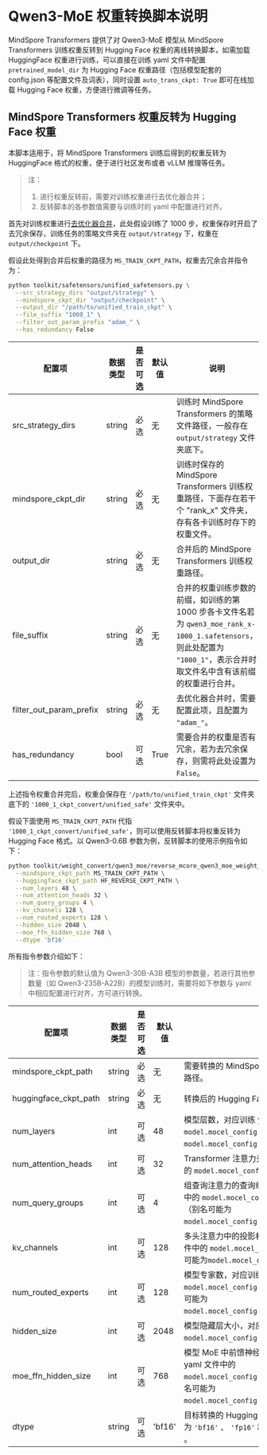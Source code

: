 # Qwen3-MoE 权重转换脚本说明

MindSpore Transformers 提供了对 Qwen3-MoE 模型从 MindSpore Transformers 训练权重反转到 Hugging Face 权重的离线转换脚本，如需加载 HuggingFace 权重进行训练，可以直接在训练 yaml 文件中配置 `pretrained_model_dir` 为 Hugging Face 权重路径（包括模型配套的 config.json 等配置文件及词表），同时设置 `auto_trans_ckpt: True` 即可在线加载 Hugging Face 权重，方便进行微调等任务。

## MindSpore Transformers 权重反转为 Hugging Face 权重

本脚本适用于，将 MindSpore Transformers 训练后得到的权重反转为 HuggingFace 格式的权重，便于进行社区发布或者 vLLM 推理等任务。

> 注：
> 1. 进行权重反转前，需要对训练权重进行去优化器合并；
> 2. 反转脚本的各参数值需要与训练时的 yaml 中配置进行对齐。

首先对训练权重进行[去优化器合并](https://www.mindspore.cn/mindformers/docs/zh-CN/master/feature/safetensors.html#%E6%9D%83%E9%87%8D%E5%88%87%E5%88%86%E4%B8%8E%E5%90%88%E5%B9%B6)，此处假设训练了 1000 步，权重保存时开启了去冗余保存，训练任务的策略文件夹在 `output/strategy` 下，权重在 `output/checkpoint` 下。

假设此处得到合并后权重的路径为 `MS_TRAIN_CKPT_PATH`，权重去冗余合并指令为：

```bash
python toolkit/safetensors/unified_safetensors.py \
  --src_strategy_dirs "output/strategy" \
  --mindspore_ckpt_dir "output/checkpoint" \
  --output_dir "/path/to/unified_train_ckpt" \
  --file_suffix "1000_1" \
  --filter_out_param_prefix "adam_" \
  --has_redundancy False
```

| 配置项                     | 数据类型   | 是否可选 | 默认值   | 说明                                                                                                               |
|-------------------------|--------|------|-------|------------------------------------------------------------------------------------------------------------------|
| src_strategy_dirs       | string | 必选   | 无     | 训练时 MindSpore Transformers 的策略文件路径，一般存在 `output/strategy` 文件夹底下。                                                 |
| mindspore_ckpt_dir      | string | 必选   | 无     | 训练时保存的 MindSpore Transformers 训练权重路径，下面存在若干个 "rank_x" 文件夹，存有各卡训练时存下的权重文件。                                        |
| output_dir              | string | 必选   | 无     | 合并后的 MindSpore Transformers 训练权重路径。                                                                              |
| file_suffix             | string | 必选   | 无     | 合并的权重训练步数的前缀，如训练的第 1000 步各卡文件名若为 `qwen3_moe_rank_x-1000_1.safetensors`，则此处配置为 `"1000_1"`，表示合并时取文件名中含有该前缀的权重进行合并。 |
| filter_out_param_prefix | string | 必选   | 无     | 去优化器合并时，需要配置此项，且配置为 `"adam_"`。                                                                                   |
| has_redundancy          | bool   | 可选   | True  | 需要合并的权重是否有冗余，若为去冗余保存，则需将此处设置为 `False`。                                                                           |

上述指令权重合并完后，权重会保存在 `'/path/to/unified_train_ckpt'` 文件夹底下的 `'1000_1_ckpt_convert/unified_safe'` 文件夹中。

假设下面使用 `MS_TRAIN_CKPT_PATH` 代指 `'1000_1_ckpt_convert/unified_safe'`，则可以使用反转脚本将权重反转为 Hugging Face 格式。以 Qwen3-0.6B 参数为例，反转脚本的使用示例指令如下：

```bash
python toolkit/weight_convert/qwen3_moe/reverse_mcore_qwen3_moe_weight_to_hf.py \
  --mindspore_ckpt_path MS_TRAIN_CKPT_PATH \
  --huggingface_ckpt_path HF_REVERSE_CKPT_PATH \
  --num_layers 48 \
  --num_attention_heads 32 \
  --num_query_groups 4 \
  --kv_channels 128 \
  --num_routed_experts 128 \
  --hidden_size 2048 \
  --moe_ffn_hidden_size 768 \
  --dtype 'bf16'
```

所有指令参数介绍如下：

> 注：指令参数的默认值为 Qwen3-30B-A3B 模型的参数量，若进行其他参数量（如 Qwen3-235B-A22B）的模型训练时，需要将如下参数与 yaml 中相应配置进行对齐，方可进行转换。

| 配置项                   | 数据类型   | 是否可选 | 默认值    | 说明                                                                                                                           |
|-----------------------|--------|------|--------|------------------------------------------------------------------------------------------------------------------------------|
| mindspore_ckpt_path   | string | 必选   | 无      | 需要转换的 MindSpore Transformers 训练权重路径。                                                                                         |
| huggingface_ckpt_path | string | 必选   | 无      | 转换后的 Hugging Face 权重的目标路径。                                                                                                   |
| num_layers            | int    | 可选   | 48     | 模型层数，对应训练 yaml 文件中的 `model.mocel_config.num_layers`（别名可能为`model.mocel_config.num_hidden_layers`）。                            |
| num_attention_heads   | int    | 可选   | 32     | Transformer 注意力头数，对应训练 yaml 文件中的 `model.mocel_config.num_attention_heads`。                                                   |
| num_query_groups      | int    | 可选   | 4      | 组查询注意力的查询组数量，对应训练 yaml 文件中的 `model.mocel_config.num_query_groups`（别名可能为`model.mocel_config.num_key_value_heads`）。            |
| kv_channels           | int    | 可选   | 128    | 多头注意力中的投影权重维度，对应训练 yaml 文件中的 `model.mocel_config.kv_channels`（别名可能为`model.mocel_config.head_dim`）。                           |
| num_routed_experts    | int    | 可选   | 128    | 模型专家数，对应训练 yaml 文件中的 `model.mocel_config.num_routed_experts`（别名可能为`model.mocel_config.n_routed_experts`）。                    |
| hidden_size           | int    | 可选   | 2048   | 模型隐藏层大小，对应训练 yaml 文件中的 `model.mocel_config.hidden_size`。                                                                     |
| moe_ffn_hidden_size   | int    | 可选   | 768    | 模型 MoE 中前馈神经网络层的维度，对应训练 yaml 文件中的 `model.mocel_config.moe_ffn_hidden_size`（别名可能为`model.mocel_config.moe_intermediate_size`）。 |
| dtype                 | string | 可选   | 'bf16' | 目标转换的 Hugging Face 权重数据类型，可选为 `'bf16'` 、 `'fp16'` 和 `'fp32'` ，默认为 `'bf16'` 。                                                 |
